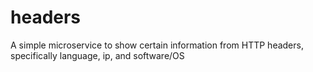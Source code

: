 # headers
A simple microservice to show certain information from HTTP headers, specifically language, ip, and software/OS
